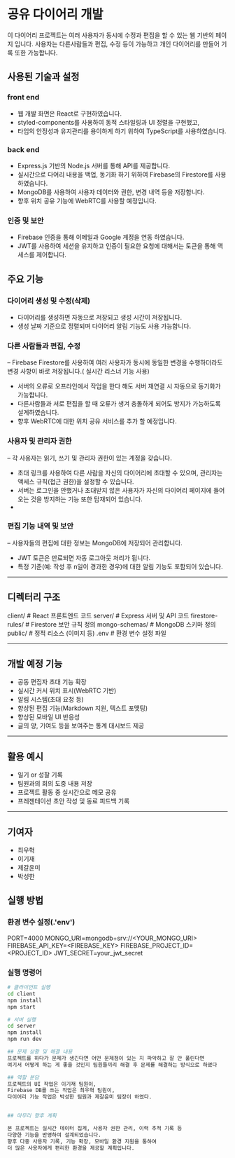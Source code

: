 # 공유 다이어리 개발
이 다이어리 프로젝트는 여러 사용자가 동시에 수정과 편집을 할 수 있는 웹 기반의 페이지 입니다.
사용자는 다른사람들과 편집, 수정 등이 가능하고 개인 다이어리를 만들어 기록 또한 가능합니다.

## 사용된 기술과 설정

### front end

- 웹 개발 화면은 React로 구현하였습니다.
- styled-components를 사용하여 동적 스타일링과 UI 정렬을 구현했고,
- 타입의 안정성과 유지관리를 용이하게 하기 위하여 TypeScript를 사용하였습니다.

### back end
- Express.js 기반의 Node.js 서버를 통해 API를 제공합니다.
- 실시간으로 다어리 내용을 백업, 동기화 하기 위하여 Firebase의 Firestore를 사용하였습니다.
- MongoDB를 사용하여 사용자 데이터와 권한, 변경 내역 등을 저장합니다.
- 향후 위치 공유 기능에 WebRTC를 사용할 예정입니다.

### 인증 및 보안
- Firebase 인증을 통해 이메일과 Google 계정을 연동 하였습니다.
- JWT를 사용하여 세션을 유지하고 인증이 필요한 요청에 대해서는 토큰을 통해 액세스를 제어합니다.

## 주요 기능

### 다이어리 생성 및 수정(삭제)
- 다이어리를 생성하면 자동으로 저장되고 생성 시간이 저장됩니다.
- 생성 날짜 기준으로 정렬되며 다이어리 알림 기능도 사용 가능합니다.

### 다른 사람들과 편집, 수정
– Firebase Firestore를 사용하여 여러 사용자가 동시에 동일한 변경을 수행하더라도 변경 사항이 바로 저장됩니다.( 실시간 리스너 기능 사용)
- 서버의 오류로 오프라인에서 작업을 한다 해도 서버 재연결 시 자동으로 동기화가 가능합니다.
- 다른사람들과 서로 편집을 할 때 오류가 생겨 충돌하게 되어도 방지가 가능하도록 설계하였습니다.
- 향후 WebRTC에 대한 위치 공유 서비스를 추가 할 예정입니다.

### 사용자 및 관리자 권한
– 각 사용자는 읽기, 쓰기 및 관리자 권한이 있는 계정을 갖습니다.
- 초대 링크를 사용하여 다른 사람을 자신의 다이어리에 초대할 수 있으며, 관리자는 액세스 규칙(접근 권한)을 설정할 수 있습니다.
- 서버는 로그인을 안했거나 초대받지 않은 사용자가 자신의 다이어리 페이지에 들어오는 것을 방지하는 기능 또한 탑재되어 있습니다.
-
### 편집 기능 내역 및 보안 
– 사용자들의 편집에 대한 정보는 MongoDB에 저장되어 관리합니다.
- JWT 토큰은 만료되면 자동 로그아웃 처리가 됩니다.
- 특정 기준(예: 작성 후 n일이 경과한 경우)에 대한 알림 기능도 포함되어 있습니다.

--- 
## 디렉터리 구조

client/              # React 프론트엔드 코드
server/              # Express 서버 및 API 코드
firestore-rules/     # Firestore 보안 규칙 정의
mongo-schemas/       # MongoDB 스키마 정의
public/              # 정적 리소스 (이미지 등)
.env                 # 환경 변수 설정 파일

---

## 개발 예정 기능

- 공동 편집자 초대 기능 확장
- 실시간 커서 위치 표시(WebRTC 기반)
- 알림 시스템(초대 요청 등)
- 향상된 편집 기능(Markdown 지원, 텍스트 포맷팅)
- 향상된 모바일 UI 반응성
- 글의 양, 기여도 등을 보여주는 통계 대시보드 제공

---

## 활용 예시

- 일기 or 성찰 기록
- 팀원과의 회의 도중 내용 저장
- 프로젝트 활동 중 실시간으로 메모 공유
- 프레젠테이션 초안 작성 및 동료 피드백 기록

---

## 기여자

- 최우혁
- 이기재
- 제갈윤미
- 박성한

## 실행 방법

### 환경 변수 설정(.'env')

PORT=4000
MONGO_URI=mongodb+srv://<YOUR_MONGO_URI>
FIREBASE_API_KEY=<FIREBASE_KEY>
FIREBASE_PROJECT_ID=<PROJECT_ID>
JWT_SECRET=your_jwt_secret

### 실행 명령어

```bash
# 클라이언트 실행
cd client
npm install
npm start 

# 서버 실행
cd server
npm install
npm run dev

## 문제 상황 및 해결 내용
프로젝트를 하다가 문제가 생긴다면 어떤 문제점이 있는 지 파악하고 잘 안 풀린다면
여기서 어떻게 하는 게 좋을 것인지 팀원들끼리 해결 후 문제를 해결하는 방식으로 하였다

## 역할 분담
프로젝트의 UI 작업은 이기재 팀원이, 
Firebase DB를 쓰는 작업은 최우혁 팀원이, 
다이어리 기능 작업은 박성한 팀원과 제갈윤미 팀장이 하였다.


## 마무리 향후 계획

본 프로젝트는 실시간 데이터 집계, 사용자 권한 관리, 이력 추적 기록 등
다양한 기능을 반영하여 설계되었습니다.
향후 다중 사용자 기록, 기능 확장, 모바일 환경 지원을 통하여
더 많은 사용자에게 편리한 환경을 제공할 계획입니다.
